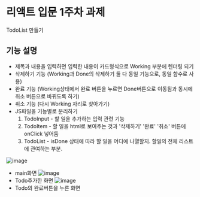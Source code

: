 # 리액트 입문 1주차 과제
TodoList 만들기

## 기능 설명
- 제목과 내용을 입력하면 입력한 내용이 카드형식으로 Working 부분에 렌더링 되기
- 삭제하기 기능 (Working과 Done의 삭제하기 둘 다 동일 기능으로, 동일 함수로 사용)
- 완료 기능 (Working상태에서 완료 버튼을 누르면 Done버튼으로 이동됨과 동시에 취소 버튼으로 바뀌도록 하기)
- 취소 기능 (다시 Working 자리로 찾아가기)
- JS파일을 기능별로 분리하기
  1) TodoInput - 할 일을 추가하는 입력 관련 기능
  2) TodoItem - 할 일을 html로 보여주는 것과 '삭제하기' '완료' '취소' 버튼에 onClick 넣어둠
  3) TodoList - isDone 상태에 따라 할 일을 어디에 나열할지. 할일의 전체 리스트에 관여하는 부분.


![image](https://github.com/gkstnadl/React-week-1/assets/131341172/3b744740-27cd-4f73-ac7a-9fd006367b8c)
- main화면
![image](https://github.com/gkstnadl/React-week-1/assets/131341172/c15d288b-a400-409f-8808-1c578b7841bf)
- Todo추가한 화면
![image](https://github.com/gkstnadl/React-week-1/assets/131341172/0c37cdb2-f161-4c94-9c66-17948390944f)
- Todo의 완료버튼을 누른 화면
